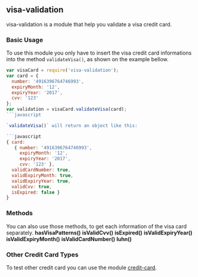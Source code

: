 ## visa-validation

visa-validation is a module that help you validate a visa credit card.

### Basic Usage

To use this module you only have to insert the visa credit card informations into the method `validateVisa()`, as shown on the example bellow.
```javascript
var visaCard = require('visa-validation');
var card = {
  number: '4916396764746993',
  expiryMonth: '12',
  expiryYear: '2017',
  cvv: '123'
};
var validation = visaCard.validateVisa(card);
```javascript

`validateVisa()` will return an object like this:

```javascript
{ card:
   { number: '4916396764746993',
     expiryMonth: '12',
     expiryYear: '2017',
     cvv: '123' },
  validCardNumber: true,
  validExpiryMonth: true,
  validExpiryYear: true,
  validCvv: true,
  isExpired: false }
}
```

### Methods

You can also use those methods, to get each information of the visa card separately.
**hasVisaPatterns()**
**isValidCvv()**
**isExpired()**
**isValidExpiryYear()**
**isValidExpiryMonth()**
**isValidCardNumber()**
**luhn()**

### Other Credit Card Types

To test other credit card you can use the module [credit-card](https://www.npmjs.com/package/credit-card).
